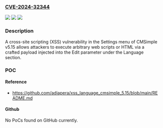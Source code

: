 ### [CVE-2024-32344](https://cve.mitre.org/cgi-bin/cvename.cgi?name=CVE-2024-32344)
![](https://img.shields.io/static/v1?label=Product&message=n%2Fa&color=blue)
![](https://img.shields.io/static/v1?label=Version&message=n%2Fa&color=blue)
![](https://img.shields.io/static/v1?label=Vulnerability&message=n%2Fa&color=brighgreen)

### Description

A cross-site scripting (XSS) vulnerability in the Settings menu of CMSimple v5.15 allows attackers to execute arbitrary web scripts or HTML via a crafted payload injected into the Edit parameter under the Language section.

### POC

#### Reference
- https://github.com/adiapera/xss_language_cmsimple_5.15/blob/main/README.md

#### Github
No PoCs found on GitHub currently.

